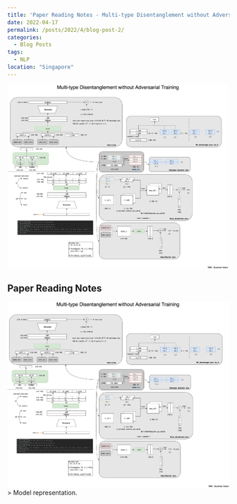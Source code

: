 ```yaml
---
title: 'Paper Reading Notes - Multi-type Disentanglement without Adversarial Training'
date: 2022-04-17
permalink: /posts/2022/4/blog-post-2/
categories:
  - Blog Posts
tags:
  - NLP
location: "Singapore"
---
```

<div align = 'center'>
<img src='/images/8.9_word_disent_sim.png' width = "500" >
</div>

## Paper Reading Notes

<div align = 'center'>
<img src='/images/8.9_word_disent_sim.png' width = "1000" >
</div>
> Model representation. 